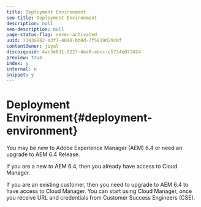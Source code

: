 ```yaml
---
title: Deployment Environment
seo-title: Deployment Environment
description: null
seo-description: null
page-status-flag: never-activated
uuid: 73436882-a3f7-4048-bb8d-7f5819d29c8f
contentOwner: jsyal
discoiquuid: 4ac3e831-2227-4ea8-abcc-c5734e023424
preview: true
index: y
internal: n
snippet: y
---
```


# Deployment Environment{#deployment-environment}

You may be new to Adobe Experience Manager (AEM) 6.4 or need an upgrade to AEM 6.4 Release.

If you are a new to AEM 6.4, then you already have access to Cloud Manager.

If you are an existing customer, then you need to upgrade to AEM 6.4 to have access to Cloud Manager. You can start using Cloud Manager, once you receive URL and credentials from Customer Success Engineers (CSE).

